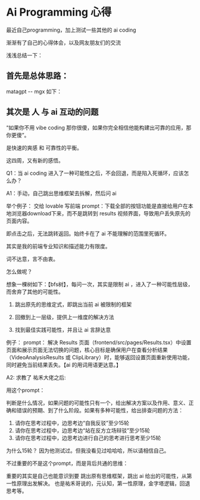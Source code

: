 # Ai Programming 心得


最近自己programming，加上测试一些其他的 ai coding

渐渐有了自己的心得体会，以及网友朋友们的交流

浅浅总结一下：

## 首先是总体思路：

matagpt -- mgx 如下：

## 其次是 人 与 ai 互动的问题

“如果你不用 vibe coding 那你很傻，如果你完全相信他能构建出可靠的应用，那你更傻”。

是快速的爽感 和 可靠性的平衡。

这四周，又有新的感悟。

Q1：当 ai coding 进入了一种可能性之后，不会回退，而是陷入死循环，应该怎么办？

A1：手动，自己跳出思维框架去拆解，然后问 ai
    
举个例子：
交给 lovable 写前端 prompt：下载全部的按钮功能是直接给用户在本地浏览器download下来，而不是跳转到 results 视频界面，导致用户丢失原先的页面内容。

即点击之后，无法跳转返回。始终卡在了 ai 不能理解的范围里死循环。

其实是我的前端专业知识和描述能力有限度。

词不达意，言不由衷。

怎么做呢？

想象一棵树如下：【bfs树】，每问一次，其实是限制 ai ，进入了一种可能性层级，而舍弃了其他的可能性。

1. 跳出原先的思维定式，即跳出当前 ai 被限制的框架

2. 回撤到上一层级，提供上一维度的解决方法

3. 找到最佳实践可能性，并且让 ai 言辞达意

例子：
prompt：
解决 Results 页面（frontend/src/pages/Results.tsx）中设置页面和展示页面无法切换的问题，核心目标是确保用户在查看分析结果（VideoAnalysisResults 或 ClipLibrary）时，能够返回设置页面重新使用功能，同时避免当前结果丢失。【ai 的用词用语更达意。】


A2: 求教了 祐禾大佬之后:

用这个prompt：

判断是什么情况，如果问题的可能性只有一个，给出解决方案以及作用、意义、正确和错误的预期、到了什么阶段。如果有多种可能性，给出排查问题的方法：
1. 请你在思考过程中，边思考边“自我反驳”至少15轮
2. 请你在思考过程中，边思考边“站在反方立场辩驳”至少15轮
3. 请你在思考过程中，边思考边进行自己的思考进行思考至少15轮

为什么15轮？ 因为他测试过。但我没看见过哈哈哈，所以请相信自己。

不过重要的不是这个prompt，而是背后共通的思维：

重要的其实是自己也能意识到要 跳出原有思维框架，跳出 ai 给出的可能性，从第一性原理出发解决。
也是祐禾哥说的，元认知，第一性原理，金字塔逻辑，回退思考等。




